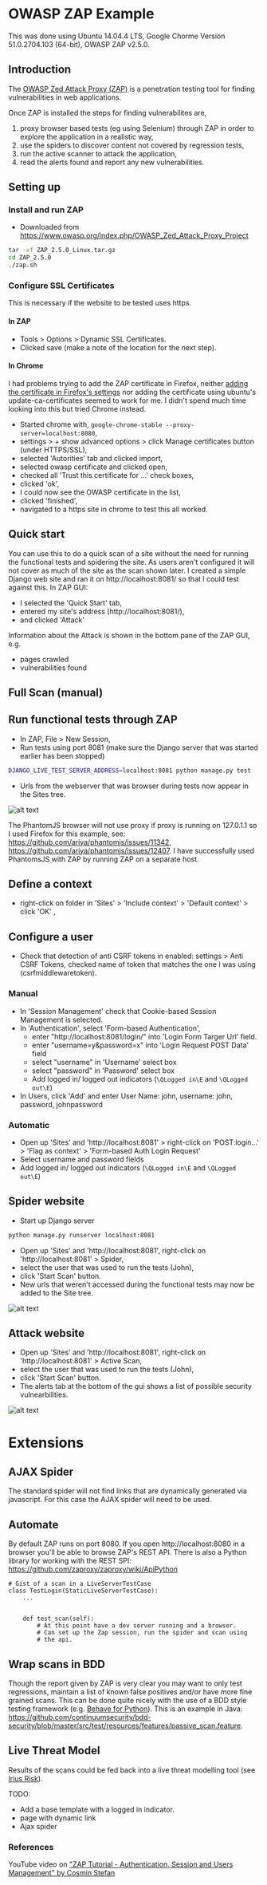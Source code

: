 # OWASP ZAP Example

This was done using Ubuntu 14.04.4 LTS, Google Chorme Version 51.0.2704.103 (64-bit), OWASP ZAP v2.5.0.

## Introduction
The [OWASP Zed Attack Proxy (ZAP)](https://www.owasp.org/index.php/OWASP_Zed_Attack_Proxy_Project) is a
penetration testing tool for finding vulnerabilities in web applications.

Once ZAP is installed the steps for finding vulnerabilites are,
1. proxy browser based tests (eg using Selenium) through ZAP in order to explore the application in a realistic way,
3. use the spiders to discover content not covered by regression tests,
4. run the active scanner to attack the application,
5. read the alerts found and report any new vulnerabilities.

## Setting up
### Install and run ZAP
* Downloaded from https://www.owasp.org/index.php/OWASP_Zed_Attack_Proxy_Project
```bash
tar -xf ZAP_2.5.0_Linux.tar.gz
cd ZAP_2.5.0
./zap.sh
```

### Configure SSL Certificates
This is necessary if the website to be tested uses https.

#### In ZAP
* Tools > Options > Dynamic SSL Certificates.
* Clicked save (make a note of the location for the next step).

#### In Chrome
I had problems trying to add the ZAP certificate in Firefox, neither [adding the certificate in
Firefox's settings](https://2buntu.com/articles/1517/adding-ssl-certificates-from-owasp-zap-a-visual-walkthrough/) 
nor adding the certificate using ubuntu's update-ca-certificates seemed to work for me.
I didn't spend much time looking into this but tried Chrome instead.
* Started chrome with, `google-chrome-stable --proxy-server=localhost:8080`,
* settings > + show advanced options > click Manage certificates button (under HTTPS/SSL),
* selected 'Autorities' tab and clicked import,
* selected owasp certificate and clicked open,
* checked all 'Trust this certificate for ...' check boxes,
* clicked 'ok',
* I could now see the OWASP certificate in the list,
* clicked 'finished',
* navigated to a https site in chrome to test this all worked.

## Quick start

You can use this to do a quick scan of a site without the need for running the
functional tests and spidering the site.  As users aren't configured it will not
cover as much of the site as the scan shown later.
I created a simple Django web site and ran it on http://localhost:8081/ so that I could test against this.
In ZAP GUI:
* I selected the 'Quick Start' tab,
* entered my site's address (http://localhost:8081/),
* and clicked 'Attack'

Information about the Attack is shown in the bottom pane of the ZAP GUI, e.g.
* pages crawled
* vulnerabilities found

## Full Scan (manual)
## Run functional tests through ZAP
* In ZAP, File > New Session,
* Run tests using port 8081 (make sure the Django server that was started earlier has been stopped)
```bash
DJANGO_LIVE_TEST_SERVER_ADDRESS=localhost:8081 python manage.py test
```
* Urls from the webserver that was browser during tests now appear in the Sites tree. 

![alt text](http://tdpreece.github.io/assets/img/owasp_zap_example/zap-scan-after-fts.png "After running functional tests through ZAP.")

The PhantomJS browser will not use proxy if proxy is running on 127.0.1.1 so I used Firefox for this
example, see: https://github.com/ariya/phantomjs/issues/11342, https://github.com/ariya/phantomjs/issues/12407.
I have successfully used PhantomsJS with ZAP by running ZAP on a separate host.

## Define a context
* right-click on folder in 'Sites' > 'Include context' > 'Default context' > click 'OK' ,

## Configure a user
* Check that detection of anti CSRF tokens in enabled: settings > Anti CSRF Tokens, checked name of token that matches the one I was using (csrfmiddlewaretoken).

### Manual
* In 'Session Management' check that Cookie-based Session Management is selected.
* In 'Authentication', select 'Form-based Authentication',
    * enter "http://localhost:8081/login/" into 'Login Form Targer Url' field.
    * enter "username=y&password=x" into 'Login Request POST Data' field
    * select "username" in 'Username' select box
    * select "password" in 'Password' select box
    * Add logged in/ logged out indicators (`\QLogged in\E` and `\QLogged out\E`)
* In Users, click 'Add' and enter User Name: john, username: john, password, johnpassword

### Automatic
* Open up 'Sites' and 'http://localhost:8081' > right-click on 'POST:login...' > 'Flag as context' > 'Form-based Auth Login Request'
* Select username and password fields
* Add logged in/ logged out indicators (`\QLogged in\E` and `\QLogged out\E`)
   
## Spider website
* Start up Django server
```bash
python manage.py runserver localhost:8081
```
* Open up 'Sites' and 'http://localhost:8081', right-click on 'http://localhost:8081' > Spider,
* select the user that was used to run the tests (John),
* click 'Start Scan' button.
* New urls that weren't accessed during the functional tests may now be added to the Site tree.

![alt text](http://tdpreece.github.io/assets/img/owasp_zap_example/zap-scan-after-spider.png "After running Spider")

## Attack website
* Open up 'Sites' and 'http://localhost:8081', right-click on 'http://localhost:8081' > Active Scan,
* select the user that was used to run the tests (John),
* click 'Start Scan' button.
* The alerts tab at the bottom of the gui shows a list of possible security vulnearbilities.

![alt text](http://tdpreece.github.io/assets/img/owasp_zap_example/zap-scan-xss-vulnerability.png "XSS vulnerability found by scan")

# Extensions
## AJAX Spider
The standard spider will not find links that are dynamically generated via javascript.  For this case
the AJAX spider will need to be used.

## Automate
By default ZAP runs on port 8080.  If you open http://localhost:8080 in a browser you'll be able
to browse ZAP's REST API.  There is also a Python library for working with the REST SPI: 
https://github.com/zaproxy/zaproxy/wiki/ApiPython

```pyhthon
# Gist of a scan in a LiveServerTestCase
class TestLogin(StaticLiveServerTestCase):
    ...
    
    
    def test_scan(self):
        # At this point have a dev server running and a browser.
        # Can set up the Zap session, run the spider and scan using
        # the api.
```

## Wrap scans in BDD
Though the report given by ZAP is very clear you may want to only test regressions, 
maintain a list of known false positives and/or have more fine grained scans.
This can be done quite nicely with the use of a BDD style testing framework 
(e.g. [Behave for Python](http://pythonhosted.org/behave/)).
This is an example in Java: https://github.com/continuumsecurity/bdd-security/blob/master/src/test/resources/features/passive_scan.feature.

## Live Threat Model
Results of the scans could be fed back into a live threat modelling tool (see [Irius Risk](https://www.continuumsecurity.net/)).

TODO: 
* Add a base template with a logged in indicator. 
* page with dynamic link
* Ajax spider

### References
YouTube video on ["ZAP Tutorial - Authentication, Session and Users Management" by Cosmin Stefan](https://www.youtube.com/watch?v=cR4gw-cPZOA)


